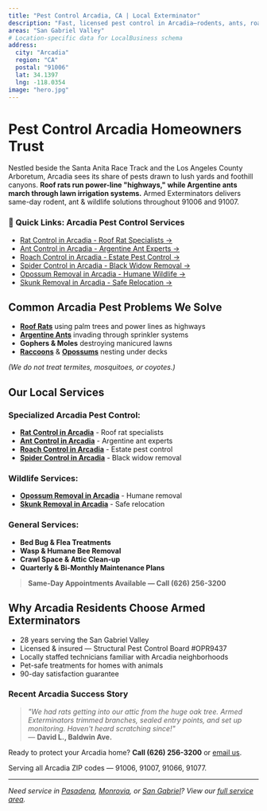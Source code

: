 ```yaml
---
title: "Pest Control Arcadia, CA | Local Exterminator"
description: "Fast, licensed pest control in Arcadia—rodents, ants, roaches, spiders & wildlife. Family-owned service. Call (626) 256-3200."
areas: "San Gabriel Valley"
# Location-specific data for LocalBusiness schema
address:
  city: "Arcadia"
  region: "CA"
  postal: "91006"
  lat: 34.1397
  lng: -118.0354
image: "hero.jpg"
---
```


# Pest Control Arcadia Homeowners Trust

Nestled beside the Santa Anita Race Track and the Los Angeles County Arboretum, Arcadia sees its share of pests drawn to lush yards and foothill canyons. **Roof rats run power-line "highways," while Argentine ants march through lawn irrigation systems.** Armed Exterminators delivers same-day rodent, ant & wildlife solutions throughout 91006 and 91007.

<div class="location-services-box">
<h3>🎯 Quick Links: Arcadia Pest Control Services</h3>
<ul>
<li><a href="/rat-control-arcadia/">Rat Control in Arcadia - Roof Rat Specialists <span class="arrow">→</span></a></li>
<li><a href="/ant-control-arcadia/">Ant Control in Arcadia - Argentine Ant Experts <span class="arrow">→</span></a></li>
<li><a href="/roach-control-arcadia/">Roach Control in Arcadia - Estate Pest Control <span class="arrow">→</span></a></li>
<li><a href="/spider-control-arcadia/">Spider Control in Arcadia - Black Widow Removal <span class="arrow">→</span></a></li>
<li><a href="/opossum-removal-arcadia/">Opossum Removal in Arcadia - Humane Wildlife <span class="arrow">→</span></a></li>
<li><a href="/skunk-removal-arcadia/">Skunk Removal in Arcadia - Safe Relocation <span class="arrow">→</span></a></li>
</ul>
</div>

## Common Arcadia Pest Problems We Solve

- **[Roof Rats](/rat-control-arcadia/)** using palm trees and power lines as highways
- **[Argentine Ants](/ant-control-arcadia/)** invading through sprinkler systems
- **Gophers & Moles** destroying manicured lawns
- **[Raccoons](/raccoon-removal-arcadia/)** & **[Opossums](/opossum-removal-arcadia/)** nesting under decks

*(We do not treat termites, mosquitoes, or coyotes.)*

## Our Local Services

### Specialized Arcadia Pest Control:
* **[Rat Control in Arcadia](/rat-control-arcadia/)** - Roof rat specialists  
* **[Ant Control in Arcadia](/ant-control-arcadia/)** - Argentine ant experts  
* **[Roach Control in Arcadia](/roach-control-arcadia/)** - Estate pest control  
* **[Spider Control in Arcadia](/spider-control-arcadia/)** - Black widow removal  

### Wildlife Services:
* **[Opossum Removal in Arcadia](/opossum-removal-arcadia/)** - Humane removal  
* **[Skunk Removal in Arcadia](/skunk-removal-arcadia/)** - Safe relocation  

### General Services:
* **Bed Bug & Flea Treatments**  
* **Wasp & Humane Bee Removal**  
* **Crawl Space & Attic Clean-up**  
* **Quarterly & Bi-Monthly Maintenance Plans**

> **Same-Day Appointments Available — Call (626) 256-3200**

## Why Arcadia Residents Choose Armed Exterminators

* 28 years serving the San Gabriel Valley  
* Licensed & insured — Structural Pest Control Board #OPR9437  
* Locally staffed technicians familiar with Arcadia neighborhoods  
* Pet-safe treatments for homes with animals  
* 90-day satisfaction guarantee

### Recent Arcadia Success Story

> *"We had rats getting into our attic from the huge oak tree. Armed Exterminators trimmed branches, sealed entry points, and set up monitoring. Haven't heard scratching since!"*  
> — **David L., Baldwin Ave.**

Ready to protect your Arcadia home? **Call (626) 256-3200** or [email us](mailto:armedex@sbcglobal.net).  

Serving all Arcadia ZIP codes — 91006, 91007, 91066, 91077.

---

*Need service in [Pasadena](/locations/pasadena/), [Monrovia](/locations/monrovia/), or [San Gabriel](/locations/san-gabriel/)? View our [full service area](/locations/).*